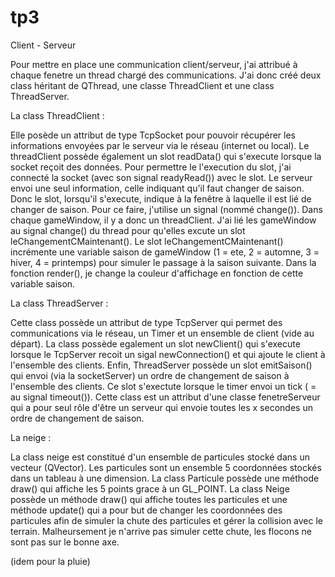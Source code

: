 # tp3

Client - Serveur

Pour mettre en place une communication client/serveur, j'ai attribué à chaque fenetre un thread chargé des communications.
J'ai donc créé deux class héritant de QThread, une classe ThreadClient et une class ThreadServer.

La class ThreadClient :

Elle posède un attribut de type TcpSocket pour pouvoir récupérer les informations envoyées par le serveur via le réseau (internet ou local).
Le threadClient possède également un slot readData() qui s'execute lorsque la socket reçoit des données.
Pour permettre le l'execution du slot, j'ai connecté la socket (avec son signal readyRead()) avec le slot.
Le serveur envoi une seul information, celle indiquant qu'il faut changer de saison. Donc le slot, lorsqu'il s'execute, indique à la fenêtre à laquelle il est lié de changer de saison.
Pour ce faire, j'utilise un signal (nommé change()).
Dans chaque gameWindow, il y a donc un threadClient. J'ai lié les gameWindow au signal change() du thread pour qu'elles excute un slot leChangementCMaintenant().
Le slot leChangementCMaintenant() incrémente une variable saison de gameWindow (1 = ete, 2 = automne, 3 = hiver, 4 = printemps) pour simuler le passage à la saison suivante.
Dans la fonction render(), je change la couleur d'affichage en fonction de cette variable saison.

La class ThreadServer :

Cette class possède un attribut de type TcpServer qui permet des communications via le réseau, un Timer et un ensemble de client (vide au départ).
La class possède egalement un slot newClient() qui s'execute lorsque le TcpServer recoit un sigal newConnection() et qui ajoute le client à l'ensemble des clients.
Enfin, ThreadServer possède un slot emitSaison() qui envoi (via la socketServer) un ordre de changement de saison à l'ensemble des clients. Ce slot s'exectute lorsque le timer envoi un tick ( = au signal timeout()).
Cette class est un attribut d'une classe fenetreServeur qui a pour seul rôle d'être un serveur qui envoie toutes les x secondes un ordre de changement de saison.


La neige :

La class neige est constitué d'un ensemble de particules stocké dans un vecteur (QVector). Les particules sont un ensemble 5 coordonnées stockés dans un tableau à une dimension.
La class Particule possède une méthode draw() qui affiche les 5 points grace à un GL_POINT. La class Neige possède un méthode draw() qui affiche toutes les particules et une méthode update() qui a pour but de changer les coordonnées des particules afin de simuler la chute des particules et gérer la collision avec le terrain.
Malheursement je n'arrive pas simuler cette chute, les flocons ne sont pas sur le bonne axe.

(idem pour la pluie)

